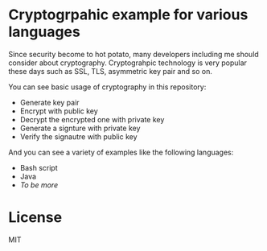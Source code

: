 # Cryptogrpahic example for various languages

Since security become to hot potato, many developers including me should consider about cryptography. Cryptograhpic technology is very popular these days such as SSL, TLS, asymmetric key pair and so on.

You can see basic usage of cryptography in this repository:

  - Generate key pair
  - Encrypt with public key
  - Decrypt the encrypted one with private key
  - Generate a signture with private key
  - Verify the signautre with public key

And you can see a variety of examples like the following languages:

  - Bash script
  - Java
  - _To be more_

# License
MIT
